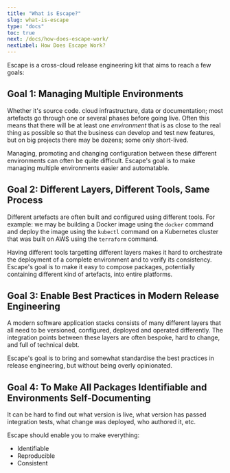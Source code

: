 ```yaml
---
title: "What is Escape?"
slug: what-is-escape 
type: "docs"
toc: true
next: /docs/how-does-escape-work/
nextLabel: How Does Escape Work?
---
```


Escape is a cross-cloud release engineering kit that aims to reach a few goals:

## Goal 1: Managing Multiple Environments

Whether it's source code. cloud infrastructure, data or documentation; most
artefacts go through one or several phases before going live.  Often this means
that there will be at least one <i>environment</i> that is as close to the real
thing as possible so that the business can develop and test new features, but
on big projects there may be dozens; some only short-lived. 

Managing, promoting and changing configuration between these different
environments can often be quite difficult.  Escape's goal is to make
managing multiple environments easier and automatable.

## Goal 2: Different Layers, Different Tools, Same Process

Different artefacts are often built and configured using different tools. For
example: we may be building a Docker image using the `docker` command and
deploy the image using the `kubectl` command on a Kubernetes cluster that was
built on AWS using the `terraform` command.

Having different tools targetting different layers makes it hard to orchestrate
the deployment of a complete environment and to verify its consistency.
Escape's goal is to make it easy to compose packages, potentially containing
different kind of artefacts, into entire platforms.

## Goal 3: Enable Best Practices in Modern Release Engineering

A modern software application stacks consists of many different layers that all
need to be versioned, configured, deployed and operated differently. The
integration points between these layers are often bespoke, hard to change, and
full of technical debt.

Escape's goal is to bring and somewhat standardise the best practices in
release engineering, but without being overly opinionated. 

## Goal 4: To Make All Packages Identifiable and Environments Self-Documenting

It can be hard to find out what version is live, what version has passed
integration tests, what change was deployed, who authored it, etc. 

Escape should enable you to make everything:

* Identifiable
* Reproducible
* Consistent


